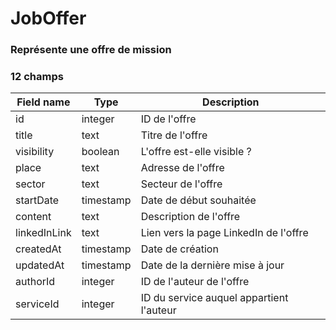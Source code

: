 # JobOffer

### Représente une offre de mission

### 12 champs

| Field name   | Type      | Description                              |
| ------------ | --------- | ---------------------------------------- |
| id           | integer   | ID de l'offre                            |
| title        | text      | Titre de l'offre                         |
| visibility   | boolean   | L'offre est-elle visible ?               |
| place        | text      | Adresse de l'offre                       |
| sector       | text      | Secteur de l'offre                       |
| startDate    | timestamp | Date de début souhaitée                  |
| content      | text      | Description de l'offre                   |
| linkedInLink | text      | Lien vers la page LinkedIn de l'offre    |
| createdAt    | timestamp | Date de création                         |
| updatedAt    | timestamp | Date de la dernière mise à jour          |
| authorId     | integer   | ID de l'auteur de l'offre                |
| serviceId    | integer   | ID du service auquel appartient l'auteur |
